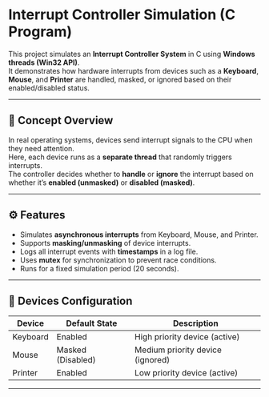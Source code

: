 # Interrupt Controller Simulation (C Program)

This project simulates an **Interrupt Controller System** in C using **Windows threads (Win32 API)**.  
It demonstrates how hardware interrupts from devices such as a **Keyboard**, **Mouse**, and **Printer** are handled, masked, or ignored based on their enabled/disabled status.

---

## 🧠 Concept Overview

In real operating systems, devices send interrupt signals to the CPU when they need attention.  
Here, each device runs as a **separate thread** that randomly triggers interrupts.  
The controller decides whether to **handle** or **ignore** the interrupt based on whether it’s **enabled (unmasked)** or **disabled (masked)**.

---

## ⚙️ Features

- Simulates **asynchronous interrupts** from Keyboard, Mouse, and Printer.  
- Supports **masking/unmasking** of device interrupts.  
- Logs all interrupt events with **timestamps** in a log file.  
- Uses **mutex** for synchronization to prevent race conditions.  
- Runs for a fixed simulation period (20 seconds).

---

## 🧩 Devices Configuration

| Device   | Default State | Description                          |
|-----------|----------------|--------------------------------------|
| Keyboard | Enabled         | High priority device (active)       |
| Mouse    | Masked (Disabled) | Medium priority device (ignored)   |
| Printer  | Enabled         | Low priority device (active)        |

----

